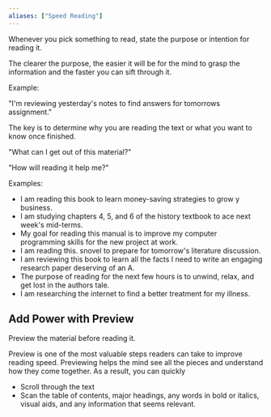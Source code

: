 ```yaml
---
aliases: ["Speed Reading"]
---
```


Whenever you pick something to read, state the purpose or intention for reading it.

The clearer the purpose, the easier it will be for the mind to grasp the information and the faster you can sift through it.

Example:

"I'm reviewing yesterday's notes to find answers for tomorrows assignment."

The key is to determine why you are reading the text or what you want to know once finished.

"What can I get out of this material?"

"How will reading it help me?"

Examples:

* I am reading this book to learn money-saving strategies to grow y business.
* I am studying chapters 4, 5, and 6 of the history textbook to ace next week's mid-terms.
* My goal for reading this manual is to improve my computer programming skills for the new project at work.
* I am reading this.  snovel to prepare for tomorrow's literature discussion.
* I am reviewing this book to learn all the facts I need to write an engaging research paper deserving of an A.
* The purpose of reading for the next few hours is to unwind, relax, and get lost in the authors tale.
* I am researching the internet to find a better treatment for my illness.

## Add Power with Preview

Preview the material before reading it.

Preview is one of the most valuable steps readers can take to improve reading speed. Previewing helps the mind see all the pieces and understand how they come together. As a result, you can quickly 

- Scroll through the text
- Scan the table of contents, major headings, any words in bold or italics, visual aids, and any information that seems relevant.


